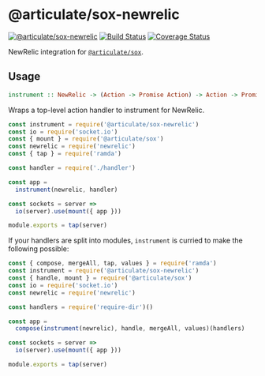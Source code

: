 # @articulate/sox-newrelic
[![@articulate/sox-newrelic](https://img.shields.io/npm/v/@articulate/sox-newrelic.svg)](https://www.npmjs.com/package/@articulate/sox-newrelic)
[![Build Status](https://travis-ci.org/articulate/sox-newrelic.svg?branch=master)](https://travis-ci.org/articulate/sox-newrelic)
[![Coverage Status](https://coveralls.io/repos/github/articulate/sox-newrelic/badge.svg?branch=master)](https://coveralls.io/github/articulate/sox-newrelic?branch=master)

NewRelic integration for [`@articulate/sox`](https://github.com/articulate/sox).

## Usage

```haskell
instrument :: NewRelic -> (Action -> Promise Action) -> Action -> Promise Action
```

Wraps a top-level action handler to instrument for NewRelic.

```js
const instrument = require('@articulate/sox-newrelic')
const io = require('socket.io')
const { mount } = require('@articulate/sox')
const newrelic = require('newrelic')
const { tap } = require('ramda')

const handler = require('./handler')

const app =
  instrument(newrelic, handler)

const sockets = server =>
  io(server).use(mount({ app }))

module.exports = tap(server)
```

If your handlers are split into modules, `instrument` is curried to make the following possible:

```js
const { compose, mergeAll, tap, values } = require('ramda')
const instrument = require('@articulate/sox-newrelic')
const { handle, mount } = require('@articulate/sox')
const io = require('socket.io')
const newrelic = require('newrelic')

const handlers = require('require-dir')()

const app =
  compose(instrument(newrelic), handle, mergeAll, values)(handlers)

const sockets = server =>
  io(server).use(mount({ app }))

module.exports = tap(server)
```
